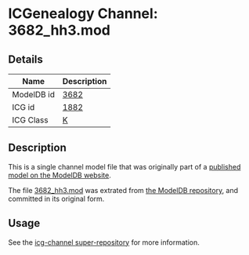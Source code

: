 # ICGenealogy Channel: 3682\_hh3.mod

## Details

Name | Description
---- | -----------
ModelDB id | [3682](http://senselab.med.yale.edu/ModelDB/ShowModel.cshtml?model=3682)
ICG id | [1882](http://icg.neurotheory.ox.ac.uk/channels/1/1882)
ICG Class | [K](http://icg.neurotheory.ox.ac.uk/channels/1)

## Description

This is a single channel model file that was originally part of a [published model on the ModelDB website](http://senselab.med.yale.edu/mModelDB/ShowModel.cshtml?model=3682).

The file [3682\_hh3.mod](3682_hh3.mod) was extrated from [the ModelDB repository](http://senselab.med.yale.edu/ModelDB/ShowModel.cshtml?model=3682), and committed in its original form.

## Usage

See the [icg-channel super-repository](https://github.com/icgenealogy/icg-channels) for more information.